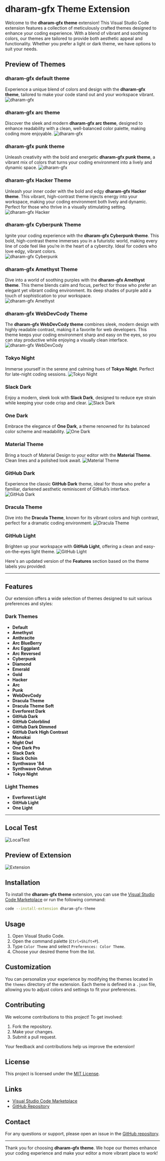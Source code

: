 # dharam-gfx Theme Extension

Welcome to the **dharam-gfx theme** extension! This Visual Studio Code extension features a collection of meticulously crafted themes designed to enhance your coding experience. With a blend of vibrant and soothing colors, our themes are tailored to provide both aesthetic appeal and functionality. Whether you prefer a light or dark theme, we have options to suit your needs.

## Preview of Themes

### dharam-gfx default theme
Experience a unique blend of colors and design with the **dharam-gfx theme**, tailored to make your code stand out and your workspace vibrant.
![dharam-gfx](https://raw.githubusercontent.com/dharam-gfx/dharam-gfx-theme/master/themePreviewImages/dharam-gfx%20theme.png)

### dharam-gfx arc theme
Discover the sleek and modern **dharam-gfx arc theme**, designed to enhance readability with a clean, well-balanced color palette, making coding more enjoyable.
![dharam-gfx](https://raw.githubusercontent.com/dharam-gfx/dharam-gfx-theme/master/themePreviewImages/dharam-gfx-arc-theme.png)

### dharam-gfx punk theme
Unleash creativity with the bold and energetic **dharam-gfx punk theme**, a vibrant mix of colors that turns your coding environment into a lively and dynamic space.
![dharam-gfx](https://raw.githubusercontent.com/dharam-gfx/dharam-gfx-theme/master/themePreviewImages/dharam-gfx-punk-theme.png)

### dharam-gfx Hacker Theme
Unleash your inner coder with the bold and edgy **dharam-gfx Hacker theme**. This vibrant, high-contrast theme injects energy into your workspace, making your coding environment both lively and dynamic. Perfect for those who thrive in a visually stimulating setting. 
![dharam-gfx Hacker](https://raw.githubusercontent.com/dharam-gfx/dharam-gfx-theme/master/themePreviewImages/hacker-theme.png)

### dharam-gfx Cyberpunk Theme  
Ignite your coding experience with the **dharam-gfx Cyberpunk theme**. This bold, high-contrast theme immerses you in a futuristic world, making every line of code feel like you’re in the heart of a cybercity. Ideal for coders who love edgy, vibrant colors.  
![dharam-gfx Cyberpunk](https://raw.githubusercontent.com/dharam-gfx/dharam-gfx-theme/c494f399a7cb8df07de9bb50855da46b255a33c3/themePreviewImages/Cyberpunk.png)

### dharam-gfx Amethyst Theme  
Dive into a world of soothing purples with the **dharam-gfx Amethyst theme**. This theme blends calm and focus, perfect for those who prefer an elegant yet vibrant coding environment. Its deep shades of purple add a touch of sophistication to your workspace.  
![dharam-gfx Amethyst](https://raw.githubusercontent.com/dharam-gfx/dharam-gfx-theme/c494f399a7cb8df07de9bb50855da46b255a33c3/themePreviewImages/amethyst.png)

### dharam-gfx WebDevCody Theme  
The **dharam-gfx WebDevCody theme** combines sleek, modern design with highly readable contrast, making it a favorite for web developers. This theme keeps your coding environment sharp and easy on the eyes, so you can stay productive while enjoying a visually clean interface.  
![dharam-gfx WebDevCody](https://raw.githubusercontent.com/dharam-gfx/dharam-gfx-theme/c494f399a7cb8df07de9bb50855da46b255a33c3/themePreviewImages/webdevcody.png)

### Tokyo Night
Immerse yourself in the serene and calming hues of **Tokyo Night**. Perfect for late-night coding sessions.
![Tokyo Night](https://github.com/dharam-gfx/dharam-gfx-theme/blob/master/themePreviewImages/Tokyo%20Night.png?raw=true)

### Slack Dark
Enjoy a modern, sleek look with **Slack Dark**, designed to reduce eye strain while keeping your code crisp and clear.
![Slack Dark](https://raw.githubusercontent.com/dharam-gfx/dharam-gfx-theme/master/themePreviewImages/Slack%20Dark.png)

### One Dark
Embrace the elegance of **One Dark**, a theme renowned for its balanced color scheme and readability.
![One Dark](https://github.com/dharam-gfx/dharam-gfx-theme/blob/master/themePreviewImages/One%20Dark.png?raw=true)

### Material Theme
Bring a touch of Material Design to your editor with the **Material Theme**. Clean lines and a polished look await.
![Material Theme](https://raw.githubusercontent.com/dharam-gfx/dharam-gfx-theme/c494f399a7cb8df07de9bb50855da46b255a33c3/themePreviewImages/Material%20Theme.png)

### GitHub Dark
Experience the classic **GitHub Dark** theme, ideal for those who prefer a familiar, darkened aesthetic reminiscent of GitHub’s interface.
![GitHub Dark](https://raw.githubusercontent.com/dharam-gfx/dharam-gfx-theme/c494f399a7cb8df07de9bb50855da46b255a33c3/themePreviewImages/GitHub%20Dark.png)

### Dracula Theme
Dive into the **Dracula Theme**, known for its vibrant colors and high contrast, perfect for a dramatic coding environment.
![Dracula Theme](https://github.com/dharam-gfx/dharam-gfx-theme/blob/master/themePreviewImages/Dracula%20Theme.png?raw=true)

### GitHub Light
Brighten up your workspace with **GitHub Light**, offering a clean and easy-on-the-eyes light theme.
![GitHub Light](https://github.com/dharam-gfx/dharam-gfx-theme/blob/master/themePreviewImages/GitHub-Light.png?raw=true)

Here's an updated version of the **Features** section based on the theme labels you provided:

---

## Features

Our extension offers a wide selection of themes designed to suit various preferences and styles:

### Dark Themes
- **Default**
- **Amethyst**
- **Anthracite**
- **Arc BlueBerry**
- **Arc Eggplant**
- **Arc Reversed**
- **Cyberpunk**
- **Diamond**
- **Emerald**
- **Gold**
- **Hacker**
- **Arc**
- **Punk**
- **WebDevCody**
- **Dracula Theme**
- **Dracula Theme Soft**
- **Everforest Dark**
- **GitHub Dark**
- **GitHub Colorblind**
- **GitHub Dark Dimmed**
- **GitHub Dark High Contrast**
- **Monokai**
- **Night Owl**
- **One Dark Pro**
- **Slack Dark**
- **Slack Ochin**
- **Synthwave '84**
- **Synthwave Outrun**
- **Tokyo Night**

### Light Themes
- **Everforest Light**
- **GitHub Light**
- **One Light**

---

## Local Test
![LocalTest](https://github.com/dharam-gfx/dharam-gfx-theme/blob/master/themePreviewImages/localtest.png?raw=true)

## Preview of Extension
![Extension](https://github.com/dharam-gfx/dharam-gfx-theme/blob/master/themePreviewImages/extension.png?raw=true)

## Installation

To install the **dharam-gfx theme** extension, you can use the [Visual Studio Code Marketplace](https://marketplace.visualstudio.com/items?itemName=dharam-gfx-theme.dharam-gfx-theme) or run the following command:

```bash
code --install-extension dharam-gfx-theme
```

## Usage

1. Open Visual Studio Code.
2. Open the command palette (`Ctrl+Shift+P`).
3. Type `Color Theme` and select `Preferences: Color Theme`.
4. Choose your desired theme from the list.

## Customization

You can personalize your experience by modifying the themes located in the `themes` directory of the extension. Each theme is defined in a `.json` file, allowing you to adjust colors and settings to fit your preferences.

## Contributing

We welcome contributions to this project! To get involved:

1. Fork the repository.
2. Make your changes.
3. Submit a pull request.

Your feedback and contributions help us improve the extension!

## License

This project is licensed under the [MIT License](LICENSE).

## Links

- [Visual Studio Code Marketplace](https://marketplace.visualstudio.com/)
- [GitHub Repository](https://github.com/dharam-gfx/dharam-gfx-theme)

## Contact

For any questions or support, please open an issue in the [GitHub repository](https://github.com/dharam-gfx/dharam-gfx-theme).

---

Thank you for choosing **dharam-gfx theme**. We hope our themes enhance your coding experience and make your editor a more vibrant place to work!


